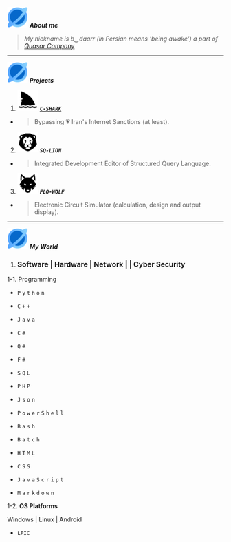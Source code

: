 <img src="https://github.com/xqb-dpx/xqb-dpx/blob/main/resource/quasar.png" style="width: 48px; height: 48px;" /> ***About me***

> *My nickname is b‿daarr (in Persian means 'being awake') a part of [Quasar Company](#)*

---

<img src="https://github.com/xqb-dpx/xqb-dpx/blob/main/resource/quasar.png" style="width: 48px; height: 48px;" /> ***Projects***

1. <img src="https://github.com/xqb-dpx/xqb-dpx/blob/main/resource/c-shark.png" style="width: 48px; height: 48px;" /> [***`C-SHARK`***](https://github.com/xqb-dpx/C-SHARK/)
- > Bypassing :heartpulse: Iran's Internet Sanctions (at least).
2. <img src="https://github.com/xqb-dpx/xqb-dpx/blob/main/resource/sq-lion.png" style="width: 48px; height: 48px;" /> ***`SQ-LION`***
- > Integrated Development Editor of Structured Query Language.
3. <img src="https://github.com/xqb-dpx/xqb-dpx/blob/main/resource/flo-wolf.png" style="width: 48px; height: 48px;" /> ***`FLO-WOLF`***
- > Electronic Circuit Simulator (calculation, design and output display). 

---

<img src="https://github.com/xqb-dpx/xqb-dpx/blob/main/resource/quasar.png" style="width: 48px; height: 48px;" /> ***My World***
<br />

1. ### Software | Hardware | Network |  | Cyber Security
   
1-1. Programming

- `P` `y` `t` `h` `o` `n`

- ```C``` ```+``` ```+```

- ```J``` ```a``` ```v``` ```a```

- ```C``` ```#```

- ```Q``` ```#```

- ```F``` ```#```
  
- ```S``` ```Q``` ```L```

- ```P``` ```H``` ```P```
  
- ```J``` ```s``` ```o``` ```n```

- ```P``` ```o``` ```w``` ```e``` ```r``` ```S``` ```h``` ```e``` ```l``` ```l```

- ```B``` ```a``` ```s``` ```h```

- ```B``` ```a``` ```t``` ```c``` ```h```

- ```H``` ```T``` ```M``` ```L```

- ```C``` ```S``` ```S```

- ```J``` ```a``` ```v``` ```a``` ```S``` ```c``` ```r``` ```i``` ```p``` ```t```

- ```M``` `a` ```r``` ```k``` ```d``` ```o``` ```w``` ```n```

1-2. **OS Platforms**

Windows | Linux | Android

- `LPIC`
